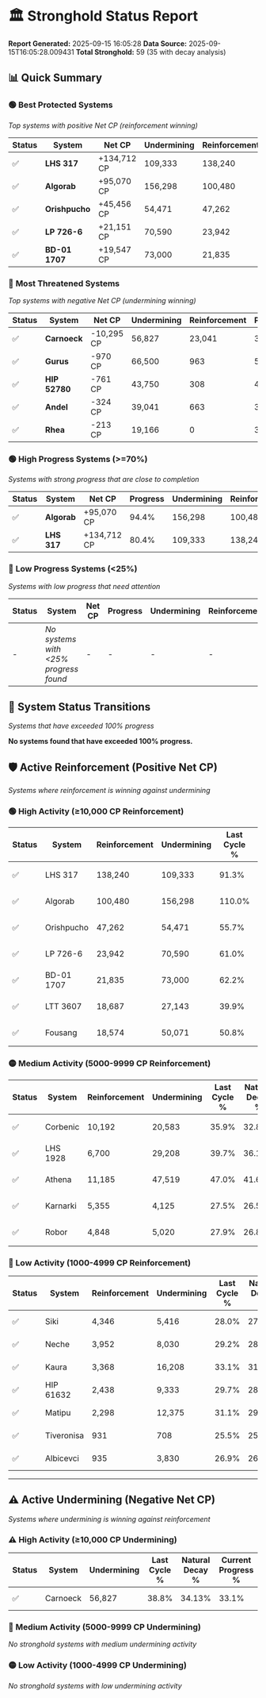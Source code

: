 # 🏛️ Stronghold Status Report

**Report Generated:** 2025-09-15 16:05:28
**Data Source:** 2025-09-15T16:05:28.009431
**Total Stronghold:** 59 (35 with decay analysis)

## 📊 Quick Summary

### 🟢 **Best Protected Systems**
*Top systems with positive Net CP (reinforcement winning)*

| Status | System | Net CP | Undermining | Reinforcement | Progress |
|--------|--------|--------|-------------|---------------|----------|
| ✅ | **LHS 317** | +134,712 CP | 109,333 | 138,240 | 80.4% |
| ✅ | **Algorab** | +95,070 CP | 156,298 | 100,480 | 94.4% |
| ✅ | **Orishpucho** | +45,456 CP | 54,471 | 47,262 | 50.3% |
| ✅ | **LP 726-6** | +21,151 CP | 70,590 | 23,942 | 53.9% |
| ✅ | **BD-01 1707** | +19,547 CP | 73,000 | 21,835 | 54.9% |

### 🔴 **Most Threatened Systems**
*Top systems with negative Net CP (undermining winning)*

| Status | System | Net CP | Undermining | Reinforcement | Progress |
|--------|--------|--------|-------------|---------------|----------|
| ✅ | **Carnoeck** | -10,295 CP | 56,827 | 23,041 | 33.1% |
| ✅ | **Gurus** | -970 CP | 66,500 | 963 | 50.4% |
| ✅ | **HIP 52780** | -761 CP | 43,750 | 308 | 41.7% |
| ✅ | **Andel** | -324 CP | 39,041 | 663 | 39.9% |
| ✅ | **Rhea** | -213 CP | 19,166 | 0 | 32.3% |

### 🟢 **High Progress Systems (>=70%)**
*Systems with strong progress that are close to completion*

| Status | System | Net CP | Progress | Undermining | Reinforcement |
|--------|--------|--------|----------|-------------|---------------|
| ✅ | **Algorab** | +95,070 CP | 94.4% | 156,298 | 100,480 |
| ✅ | **LHS 317** | +134,712 CP | 80.4% | 109,333 | 138,240 |

### 🔴 **Low Progress Systems (<25%)**
*Systems with low progress that need attention*

| Status | System | Net CP | Progress | Undermining | Reinforcement |
|--------|--------|--------|----------|-------------|---------------|
| - | *No systems with <25% progress found* | - | - | - | - |
## 🔄 System Status Transitions
*Systems that have exceeded 100% progress*

**No systems found that have exceeded 100% progress.**

## 🛡️ Active Reinforcement (Positive Net CP)
*Systems where reinforcement is winning against undermining*

### 🟢 High Activity (≥10,000 CP Reinforcement)

| Status | System | Reinforcement | Undermining | Last Cycle % | Natural Decay % | Current Progress % | Current CP | Net CP | Activity |
|--------|--------|---------------|-------------|--------------|-----------------|-------------------|------------|--------|----------|
| ✅ | LHS 317 | 138,240 | 109,333 | 91.3% | 66.93% | 80.4% | 804,000 | +134,712 | 🟢 High Reinforcement |
| ✅ | Algorab | 100,480 | 156,298 | 110.0% | 84.89% | 94.4% | 944,000 | +95,070 | 🟢 High Reinforcement |
| ✅ | Orishpucho | 47,262 | 54,471 | 55.7% | 45.75% | 50.3% | 503,000 | +45,456 | 🟢 High Reinforcement |
| ✅ | LP 726-6 | 23,942 | 70,590 | 61.0% | 51.78% | 53.9% | 539,000 | +21,151 | 🟢 High Reinforcement |
| ✅ | BD-01 1707 | 21,835 | 73,000 | 62.2% | 52.95% | 54.9% | 548,999 | +19,547 | 🟢 High Reinforcement |
| ✅ | LTT 3607 | 18,687 | 27,143 | 39.9% | 35.38% | 37.2% | 372,000 | +18,179 | 🟢 High Reinforcement |
| ✅ | Fousang | 18,574 | 50,071 | 50.8% | 44.10% | 45.8% | 457,999 | +17,013 | 🟢 High Reinforcement |

### 🟡 Medium Activity (5000-9999 CP Reinforcement)

| Status | System | Reinforcement | Undermining | Last Cycle % | Natural Decay % | Current Progress % | Current CP | Net CP | Activity |
|--------|--------|---------------|-------------|--------------|-----------------|-------------------|------------|--------|----------|
| ✅ | Corbenic | 10,192 | 20,583 | 35.9% | 32.82% | 33.8% | 337,999 | +9,811 | 🟡 Medium Reinforcement |
| ✅ | LHS 1928 | 6,700 | 29,208 | 39.7% | 36.19% | 36.8% | 368,000 | +6,143 | 🟡 Medium Reinforcement |
| ✅ | Athena | 11,185 | 47,519 | 47.0% | 41.61% | 42.2% | 422,000 | +5,924 | 🟡 Medium Reinforcement |
| ✅ | Karnarki | 5,355 | 4,125 | 27.5% | 26.53% | 27.1% | 271,000 | +5,659 | 🟡 Medium Reinforcement |
| ✅ | Robor | 4,848 | 5,020 | 27.9% | 26.89% | 27.4% | 273,999 | +5,140 | 🟡 Medium Reinforcement |

### 🔴 Low Activity (1000-4999 CP Reinforcement)

| Status | System | Reinforcement | Undermining | Last Cycle % | Natural Decay % | Current Progress % | Current CP | Net CP | Activity |
|--------|--------|---------------|-------------|--------------|-----------------|-------------------|------------|--------|----------|
| ✅ | Siki | 4,346 | 5,416 | 28.0% | 27.04% | 27.5% | 275,000 | +4,623 | 🔵 Low Reinforcement |
| ✅ | Neche | 3,952 | 8,030 | 29.2% | 28.00% | 28.4% | 284,000 | +4,024 | 🔵 Low Reinforcement |
| ✅ | Kaura | 3,368 | 16,208 | 33.1% | 31.18% | 31.5% | 315,000 | +3,239 | 🔵 Low Reinforcement |
| ✅ | HIP 61632 | 2,438 | 9,333 | 29.7% | 28.54% | 28.8% | 288,000 | +2,575 | 🔵 Low Reinforcement |
| ✅ | Matipu | 2,298 | 12,375 | 31.1% | 29.68% | 29.9% | 299,000 | +2,238 | 🔵 Low Reinforcement |
| ✅ | Tiveronisa | 931 | 708 | 25.5% | 25.26% | 25.4% | 254,000 | +1,444 | 🔵 Low Reinforcement |
| ✅ | Albicevci | 935 | 3,830 | 26.9% | 26.38% | 26.5% | 265,000 | +1,158 | 🔵 Low Reinforcement |


---

## ⚠️ Active Undermining (Negative Net CP)
*Systems where undermining is winning against reinforcement*

### ⚠️ High Activity (≥10,000 CP Undermining)

| Status | System | Undermining | Last Cycle % | Natural Decay % | Current Progress % | Reinforcement | Current CP | Net CP | Activity |
|--------|--------|-------------|--------------|-----------------|-------------------|---------------|------------|--------|----------|
| ✅ | Carnoeck | 56,827 | 38.8% | 34.13% | 33.1% | 23,041 | 331,000 | -10,295 | ⚠️ High Undermining |

### 🔶 Medium Activity (5000-9999 CP Undermining)

*No stronghold systems with medium undermining activity*

### 🟡 Low Activity (1000-4999 CP Undermining)

*No stronghold systems with low undermining activity*
